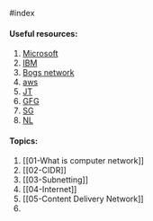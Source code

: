 #index 

#### Useful resources:

1. [Microsoft](https://learn.microsoft.com/en-us/training/modules/network-fundamentals/)
2. [IBM](https://www.ibm.com/topics/networking)
3. [Bogs network](https://www.networkinglearning.com/)
4. [aws](https://aws.amazon.com/what-is/computer-networking/)
5. [JT](https://www.javatpoint.com/computer-network-tutorial)
6. [GFG](https://www.geeksforgeeks.org/computer-network-tutorials/)
7. [SG](https://thestudygenius.com/unicast-broadcast-multicast/)
8. [NL](https://networklessons.com/ospf)

#### Topics:

1. [[01-What is computer network]]
2. [[02-CIDR]]
3. [[03-Subnetting]]
4. [[04-Internet]]
5. [[05-Content Delivery Network]]
6. 